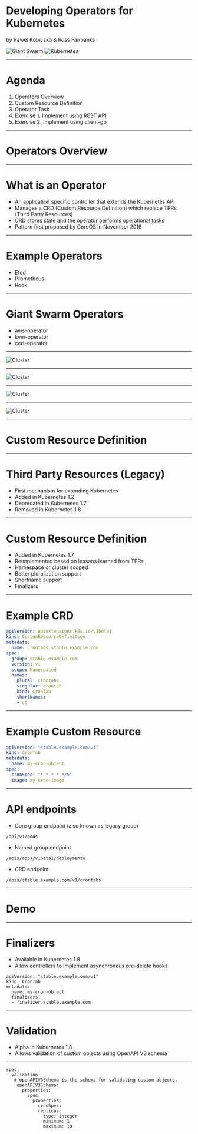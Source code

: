 <!-- .slide: class="centered" -->
# Developing Operators for Kubernetes

by Pawel Kopiczko & Ross Fairbanks

![Giant Swarm](/layout/img/giantswarm.png) <!-- .element: style="width: 100px; margin-right: 50px" -->
![Kubernetes](/layout/img/kubernetes.png) <!-- .element: style="width: 90px; position: relative; top: -10px" -->

---

# Agenda

1. Operators Overview
2. Custom Resource Definition
3. Operator Task
4. Exercise 1. Implement using REST API
5. Exercise 2. Implement using client-go

---

<!-- .slide: data-background-image="/layout/img/city_skyline_buildings_2.svg" data-background-size="50% 50%" data-background-position="bottom" -->

# Operators Overview

---

# What is an Operator

- An application specific controller that extends the Kubernetes API
- Manages a CRD (Custom Resource Definition) which replace TPRs (Third Party Resources)
- CRD stores state and the operator performs operational tasks
- Pattern first proposed by CoreOS in November 2016

---

# Example Operators

- Etcd
- Prometheus
- Rook

---

# Giant Swarm Operators

- aws-operator
- kvm-operator
- cert-operator

---

<!-- .slide:  style="text-align: center;" -->
![Cluster](/layout/img/diagrams/kvm-operator/1.png) <!-- .element: style="width: 80%;" -->

---

<!-- .slide:  style="text-align: center;" -->
![Cluster](/layout/img/diagrams/kvm-operator/2.png) <!-- .element: style="width: 80%;" -->

---

<!-- .slide:  style="text-align: center;" -->
![Cluster](/layout/img/diagrams/kvm-operator/3.png) <!-- .element: style="width: 80%;" -->

---

<!-- .slide:  style="text-align: center;" -->
![Cluster](/layout/img/diagrams/kvm-operator/4.png) <!-- .element: style="width: 80%;" -->

---

<!-- .slide: data-background-image="/layout/img/city_skyline_buildings_2.svg" data-background-size="50% 50%" data-background-position="bottom" -->
# Custom Resource Definition

---

# Third Party Resources (Legacy)

- First mechanism for extending Kubernetes
- Added in Kubernetes 1.2
- Deprecated in Kubernetes 1.7
- Removed in Kubernetes 1.8

---

# Custom Resource Definition

- Added in Kubernetes 1.7
- Reimplemented based on lessons learned from TPRs
- Namespace or cluster scoped
- Better pluralization support
- Shortname support
- Finalizers

---

# Example CRD

```yaml
apiVersion: apiextensions.k8s.io/v1beta1
kind: CustomResourceDefinition
metadata:
  name: crontabs.stable.example.com
spec:
  group: stable.example.com
  version: v1
  scope: Namespaced
  names:
    plural: crontabs
    singular: crontab
    kind: CronTab
    shortNames:
    - ct
```

---

# Example Custom Resource

```yaml
apiVersion: "stable.example.com/v1"
kind: CronTab
metadata:
  name: my-cron-object
spec:
  cronSpec: "* * * * */5"
  image: my-cron-image
```

---

# API endpoints

- Core group endpoint (also known as legacy group)

```
/api/v1/pods
```

- Named group endpoint

```
/apis/apps/v1beta1/deployments
```

- CRD endpoint

```
/apis/stable.example.com/v1/crontabs
```

---

<!-- .slide: data-background-image="/layout/img/city_skyline_buildings_2.svg" data-background-size="50% 50%" data-background-position="bottom" -->
# Demo

---

# Finalizers

- Available in Kubernetes 1.8
- Allow controllers to implement asynchronous pre-delete hooks

```
apiVersion: "stable.example.com/v1"
kind: CronTab
metadata:
  name: my-cron-object
  finalizers:
  - finalizer.stable.example.com
```

---

# Validation

- Alpha in Kubernetes 1.8
- Allows validation of custom objects using OpenAPI V3 schema

---

```
spec:
  validation:
   # openAPIV3Schema is the schema for validating custom objects.
    openAPIV3Schema:
      properties:
        spec:
          properties:
            cronSpec:
            replicas:
              type: integer
              minimum: 1
              maximum: 10
```
